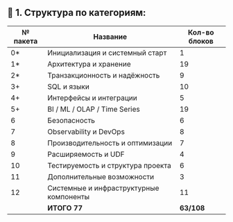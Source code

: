## 📁 1. **Структура по категориям**:

| № пакета | Название                                       | Кол-во блоков |
| -------- | ---------------------------------------------- | ------------- |
| 0*       | Инициализация и системный старт                | 1             |
| 1*       | Архитектура и хранение                         | 19            |
| 2*       | Транзакционность и надёжность                  | 9             |
| 3+       | SQL и языки                                    | 10            |
| 4+       | Интерфейсы и интеграции                        | 5             |
| 5+       | BI / ML / OLAP / Time Series                   | 19            |
| 6        | Безопасность                                   | 6             |
| 7        | Observability и DevOps                         | 8             |
| 8        | Производительность и оптимизации               | 7             |
| 9        | Расширяемость и UDF                            | 4             |
| 10       | Тестируемость и структура проекта              | 6             |
| 11       | Дополнительные возможности                     | 3             |
| 12       | Системные и инфраструктурные компоненты        | 11            |
|          | **ИТОГО 77**                                   | **63/108**    |

